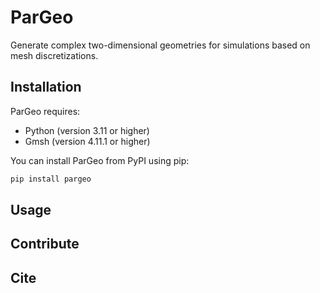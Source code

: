 # ParGeo

Generate complex two-dimensional geometries for simulations based on mesh discretizations.

## Installation

ParGeo requires:

- Python (version 3.11 or higher)
- Gmsh (version 4.11.1 or higher)

You can install ParGeo from PyPI using pip:

```bash
pip install pargeo
``` 

## Usage

## Contribute


## Cite